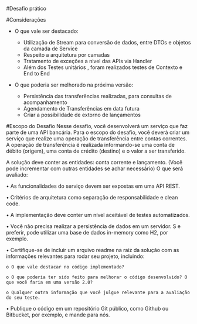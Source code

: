 #Desafio prático

#Considerações

- O que vale ser destacado:
    - Utilização de Stream para conversão de dados, entre DTOs e objetos da camada de Service
    - Respeito a arquitetura por camadas
    - Tratamento de exceções a nivel das APIs via Handler
    - Além dos Testes unitários , foram realizados testes de Contexto e End to End  

- O que poderia ser melhorado na próxima versão:
    - Persistência das transferências realizadas, para consultas de acompanhamento
    - Agendamento de Transferências em data futura 
    - Criar a possibilidade de extorno de lançamentos


#Escopo do Desafio
Nesse desafio, você desenvolverá um serviço que faz parte de uma API bancária.
Para o escopo do desafio, você deverá criar um serviço que realize uma operação de transferência entre contas correntes. 
A operação de transferência é realizada informando-se uma conta de débito (origem), uma conta de crédito (destino) e o valor a ser transferido.

A solução deve conter as entidades: conta corrente e lançamento. (Você pode incrementar com outras entidades se achar necessário)
O que será avaliado:

  •	As funcionalidades do serviço devem ser expostas em uma API REST.
  
  •	Critérios de arquitetura como separação de responsabilidade e clean code.
  
  •	A implementação deve conter um nível aceitável de testes automatizados.
  
  •	Você não precisa realizar a persistência de dados em um servidor. S
  e preferir, pode utilizar uma base de dados in-memory como H2, por exemplo.
  
  •	Certifique-se de incluir um arquivo readme na raiz da solução com as informações relevantes para rodar seu projeto, incluindo:
  
    o O que vale destacar no código implementado?
    
    o O que poderia ter sido feito para melhorar o código desenvolvido? O que você faria em uma versão 2.0?
    
    o Qualquer outra informação que você julgue relevante para a avaliação do seu teste.
    
  •	Publique o código em um repositório Git público, como Github ou Bitbucket, por exemplo, e mande para nós.
  
